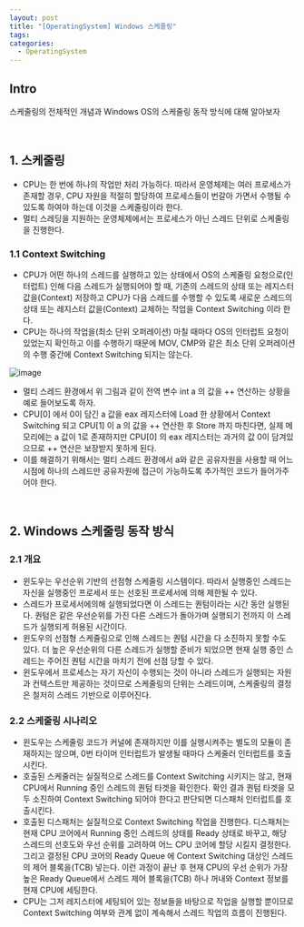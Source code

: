 ```yaml
---
layout: post 
title: "[OperatingSystem] Windows 스케줄링"
tags: 
categories:
  - OperatingSystem
---
```


## Intro
스케줄링의 전체적인 개념과 Windows OS의 스케줄링 동작 방식에 대해 알아보자

<br/>

## 1. 스케줄링

 - CPU는 한 번에 하나의 작업만 처리 가능하다. 따라서 운영체제는 여러 프로세스가 존재할 경우, CPU 자원을 적절히 할당하여 프로세스들이 번갈아 가면서 수행될 수 있도록 하여야 하는데 이것을 스케줄링이라 한다.
 - 멀티 스레딩을 지원하는 운영체제에서는 프로세스가 아닌 스레드 단위로 스케줄링을 진행한다.

### 1.1 Context Switching

 - CPU가 어떤 하나의 스레드를 실행하고 있는 상태에서 OS의 스케줄링 요청으로(인터럽트) 인해 다음 스레드가 실행되어야 할 때, 기존의 스레드의 상태 또는 레지스터 값을(Context) 저장하고 CPU가 다음 스레드를 수행할 수 있도록 새로운 스레드의 상태 또는 레지스터 값을(Context) 교체하는 작업을 Context Switching 이라 한다.
 - CPU는 하나의 작업을(최소 단위 오퍼레이션) 마칠 때마다 OS의 인터럽트 요청이 있었는지 확인하고 이를 수행하기 때문에 MOV, CMP와 같은 최소 단위 오퍼레이션의 수행 중간에 Context Switching 되지는 않는다.

![image](https://user-images.githubusercontent.com/51254582/204524197-c5c74744-caf3-4eaf-b681-3c8ef622ef95.png)

 - 멀티 스레드 환경에서 위 그림과 같이 전역 변수 int a 의 값을 ++ 연산하는 상황을 예로 들어보도록 하자.
 - CPU[0] 에서 0이 담긴 a 값을 eax 레지스터에 Load 한 상황에서 Context Switching 되고 CPU[1] 이 a 의 값을 ++ 연산한 후 Store 까지 마친다면, 실제 메모리에는 a 값이 1로 존재하지만 CPU[0] 의 eax 레지스터는 과거의 값 0이 담겨있으므로 ++ 연산은 보장받지 못하게 된다.
 - 이를 해결하기 위해서는 멀티 스레드 환경에서 a와 같은 공유자원을 사용할 때 어느 시점에 하나의 스레드만 공유자원에 접근이 가능하도록 추가적인 코드가 들어가주어야 한다.

<br/>

## 2. Windows 스케줄링 동작 방식

### 2.1 개요

 - 윈도우는 우선순위 기반의 선점형 스케줄링 시스템이다. 따라서 실행중인 스레드는 자신을 실행중인 프로세서 또는 선호된 프로세서에 의해 제한될 수 있다.
 - 스레드가 프로세서에의해 실행되었다면 이 스레드는 퀀텀이라는 시간 동안 실행된다. 퀀텀은 같은 우선순위를 가진 다른 스레드가 돌아가며 실행되기 전까지 이 스레드가 실행되게 허용된 시간이다.
 - 윈도우의 선점형 스케줄링으로 인해 스레드는 퀀텀 시간을 다 소진하지 못할 수도 있다. 더 높은 우선순위의 다른 스레드가 실행할 준비가 되었으면 현재 실행 중인 스레드는 주어진 퀀텀 시간을 마치기 전에 선점 당할 수 있다.
 - 윈도우에서 프로세스는 자기 자신이 수행되는 것이 아니라 스레드가 실행되는 자원과 컨텍스트만 제공하는 것이므로 스케줄링의 단위는 스레드이며, 스케줄링의 결정은 철저히 스레드 기반으로 이루어진다.

### 2.2 스케줄링 시나리오

 - 윈도우는 스케줄링 코드가 커널에 존재하지만 이를 실행시켜주는 별도의 모듈이 존재하지는 않으며, 0번 타이머 인터럽트가 발생될 때마다 스케줄러 인터럽트를 호출시킨다.
 - 호출된 스케줄러는 실질적으로 스레드를 Context Switching 시키지는 않고, 현재 CPU에서 Running 중인 스레드의 퀀텀 타겟을 확인한다. 확인 결과 퀀텀 타겟을 모두 소진하여 Context Switching 되어야 한다고 판단되면 디스패처 인터럽트를 호출시킨다.
 - 호출된 디스패처는 실질적으로 Context Switching 작업을 진행한다. 디스패처는 현재 CPU 코어에서 Running 중인 스레드의 상태를 Ready 상태로 바꾸고, 해당 스레드의 선호도와 우선 순위를 고려하여 어느 CPU 코어에 할당 시킬지 결정한다. 그리고 결정된 CPU 코어의 Ready Queue 에 Context Switching 대상인 스레드의 제어 블록을(TCB) 넣는다. 이런 과정이 끝난 후 현재 CPU의 우선 순위가 가장 높은 Ready Queue에서 스레드 제어 블록을(TCB) 하나 꺼내와 Context 정보를 현재 CPU에 세팅한다.
 - CPU는 그저 레지스터에 세팅되어 있는 정보들을 바탕으로 작업을 실행할 뿐이므로 Context Switching 여부와 관계 없이 계속해서 스레드 작업의 흐름이 진행된다.
